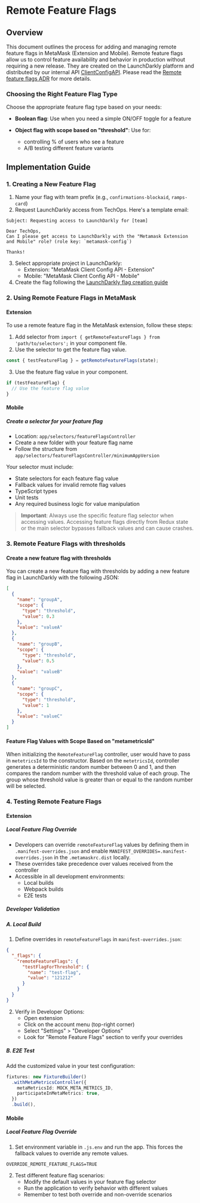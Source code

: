 # Remote Feature Flags

## Overview

This document outlines the process for adding and managing remote feature flags in MetaMask (Extension and Mobile). Remote feature flags allow us to control feature availability and behavior in production without requiring a new release. They are created on the LaunchDarkly platform and distributed by our internal API [ClientConfigAPI](https://github.com/consensys-vertical-apps/mmwp-client-config-api). Please read the [Remote feature flags ADR](https://github.com/MetaMask/decisions/pull/43) for more details.

### Choosing the Right Feature Flag Type

Choose the appropriate feature flag type based on your needs:

- **Boolean flag**: Use when you need a simple ON/OFF toggle for a feature

- **Object flag with scope based on "threshold"**: Use for:
  - controlling % of users who see a feature
  - A/B testing different feature variants
  
## Implementation Guide

### 1. Creating a New Feature Flag

1. Name your flag with team prefix (e.g., `confirmations-blockaid`, `ramps-card`)
2. Request LaunchDarkly access from TechOps. Here's a template email:

```
Subject: Requesting access to LaunchDarkly for [team]

Dear TechOps,
Can I please get access to LaunchDarkly with the "Metamask Extension and Mobile" role? (role key: `metamask-config`)

Thanks!
```

3. Select appropriate project in LaunchDarkly:
   - Extension: "MetaMask Client Config API - Extension"
   - Mobile: "MetaMask Client Config API - Mobile"
4. Create the flag following the [LaunchDarkly flag creation guide](https://docs.launchdarkly.com/home/flags/new)

### 2. Using Remote Feature Flags in MetaMask

#### Extension

To use a remote feature flag in the MetaMask extension, follow these steps:

1. Add selector from `import { getRemoteFeatureFlags } from 'path/to/selectors';` in your component file.
2. Use the selector to get the feature flag value.

```typescript
const { testFeatureFlag } = getRemoteFeatureFlags(state);
```

3. Use the feature flag value in your component.

```typescript
if (testFeatureFlag) {
  // Use the feature flag value
}
```

#### Mobile

##### Create a selector for your feature flag

- Location: `app/selectors/featureFlagsController`
- Create a new folder with your feature flag name
- Follow the structure from `app/selectors/featureFlagsController/minimumAppVersion`

Your selector must include:

- State selectors for each feature flag value
- Fallback values for invalid remote flag values
- TypeScript types
- Unit tests
- Any required business logic for value manipulation

> **Important**: Always use the specific feature flag selector when accessing values. Accessing feature flags directly from Redux state or the main selector bypasses fallback values and can cause crashes.

### 3. Remote Feature Flags with thresholds

#### Create a new feature flag with thresholds

You can create a new feature flag with thresholds by adding a new feature flag in LaunchDarkly with the following JSON:

```json
[
  {
    "name": "groupA",
    "scope": {
      "type": "threshold",
      "value": 0.3
    },
    "value": "valueA"
  },
  {
    "name": "groupB",
    "scope": {
      "type": "threshold",
      "value": 0.5
    },
    "value": "valueB"
  },
  {
    "name": "groupC",
    "scope": {
      "type": "threshold",
      "value": 1
    },
    "value": "valueC"
  }
]
```

#### Feature Flag Values with Scope Based on "metametricsId"

When initializing the `RemoteFeatureFlag` controller, user would have to pass in `metetricsId` to the constructor. Based on the `metetricsId`, controller generates a deterministic random number between 0 and 1, and then compares the random number with the threshold value of each group. The group whose threshold value is greater than or equal to the random number will be selected.

### 4. Testing Remote Feature Flags

#### Extension

##### Local Feature Flag Override

- Developers can override `remoteFeatureFlag` values by defining them in `.manifest-overrides.json` and enable `MANIFEST_OVERRIDES=.manifest-overrides.json` in the `.metamaskrc.dist` locally.
- These overrides take precedence over values received from the controller
- Accessible in all development environments:
  - Local builds
  - Webpack builds
  - E2E tests

##### Developer Validation

##### A. Local Build

1. Define overrides in `remoteFeatureFlags` in `manifest-overrides.json`:

```json
{
  "_flags": {
    "remoteFeatureFlags": {
      "testFlagForThreshold": {
        "name": "test-flag",
        "value": "121212"
      }
    }
  }
}
```

2. Verify in Developer Options:
   - Open extension
   - Click on the account menu (top-right corner)
   - Select "Settings" > "Developer Options"
   - Look for "Remote Feature Flags" section to verify your overrides

##### B. E2E Test

Add the customized value in your test configuration:

```typescript
fixtures: new FixtureBuilder()
  .withMetaMetricsController({
    metaMetricsId: MOCK_META_METRICS_ID,
    participateInMetaMetrics: true,
  })
  .build(),
```

#### Mobile

##### Local Feature Flag Override

1. Set environment variable in `.js.env` and run the app. This forces the fallback values to override any remote values.

```
OVERRIDE_REMOTE_FEATURE_FLAGS=TRUE
```

2. Test different feature flag scenarios:
   - Modify the default values in your feature flag selector
   - Run the application to verify behavior with different values
   - Remember to test both override and non-override scenarios
